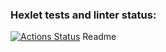 ### Hexlet tests and linter status:
[![Actions Status](https://github.com/Schriftmaler/php-project-lvl1/actions/workflows/hexlet-check.yml/badge.svg)](https://github.com/Schriftmaler/php-project-lvl1/actions)
Readme